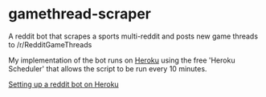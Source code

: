 # gamethread-scraper
A reddit bot that scrapes a sports multi-reddit and posts new game threads to /r/RedditGameThreads

My implementation of the bot runs on [Heroku](https://www.heroku.com) using the free 'Heroku Scheduler' that allows the script to be run every 10 minutes.

[Setting up a reddit bot on Heroku](https://gist.github.com/hzsweers/8595628)
